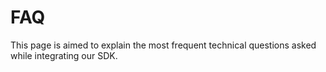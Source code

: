 # FAQ  
This page is aimed to explain the most frequent technical questions asked while integrating our SDK.